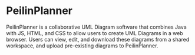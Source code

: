 # PeilinPlanner
PeilinPlanner is a collaborative UML Diagram software that combines Java with JS, HTML, and CSS to allow users to create UML Diagrams in a web browser. Users can view, edit, and download these diagrams from a shared workspace, and upload pre-existing diagrams to PeilinPlanner. 
